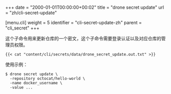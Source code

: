 +++
date = "2000-01-01T00:00:00+00:02"
title = "drone secret update"
url = "zh/cli-secret-update"

[menu.cli]
  weight = 5
  identifier = "cli-secret-update-zh"
  parent = "cli_secret"
+++

<!--This subcommand updates a secret in your repository secret store. Please note this command requires administrative privilege to the repository.-->

这个子命令用来更新仓库的一个密文，这个子命令需要登录认证以及对应仓库的管理员权限。

```text
{{< cat "content/cli/secrets/data/drone_secret_update.out.txt" >}}
```

使用示例：

```text
$ drone secret update \
  -repository octocat/hello-world \
  -name docker_username \
  -value ...
```
